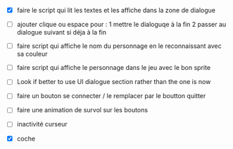 - [x] faire le script qui lit les textes et les affiche dans la zone de dialogue
- [ ] ajouter clique ou espace pour :
      1 mettre le dialoguqe à la fin
      2 passer au dialogue suivant si déja à la fin
- [ ] faire script qui affiche le nom du personnage en le reconnaissant avec sa couleur
- [ ] faire script qui affiche le personnage dans le jeu avec le bon sprite
- [ ] Look if better to use UI dialogue section rather than the one is now
- [ ] faire un bouton se connecter / le remplacer par le boutton quitter
- [ ] faire une animation de survol sur les boutons
- [ ] inactivité curseur
- [x] coche

